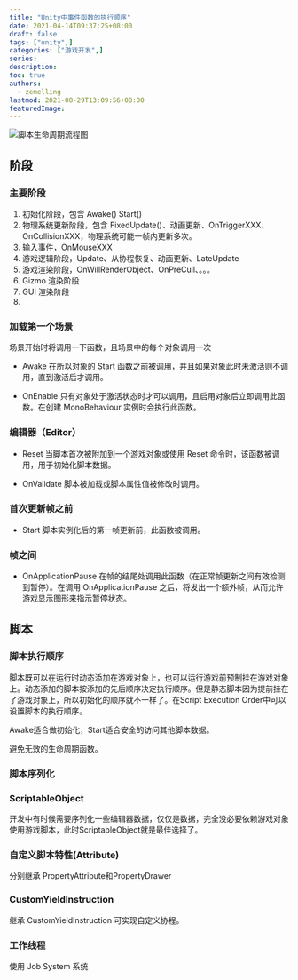 ```yaml
---
title: "Unity中事件函数的执行顺序"
date: 2021-04-14T09:37:25+08:00
draft: false
tags: ["unity",]
categories: ["游戏开发",]
series:
description:
toc: true
authors:
  - zemelling
lastmod: 2021-08-29T13:09:56+08:00
featuredImage:
---
```


![脚本生命周期流程图](https://docs.unity3d.com/cn/2020.3/uploads/Main/monobehaviour_flowchart.svg)

## 阶段

### 主要阶段

1. 初始化阶段，包含 Awake() Start()
2. 物理系统更新阶段，包含 FixedUpdate()、动画更新、OnTriggerXXX、OnCollisionXXX，物理系统可能一帧内更新多次。
3. 输入事件，OnMouseXXX
4. 游戏逻辑阶段，Update、从协程恢复、动画更新、LateUpdate
5. 游戏渲染阶段，OnWillRenderObject、OnPreCull、。。。
6. Gizmo 渲染阶段
7. GUI 渲染阶段
8. 

### 加载第一个场景

场景开始时将调用一下函数，且场景中的每个对象调用一次

* Awake 在所以对象的 Start 函数之前被调用，并且如果对象此时未激活则不调用，直到激活后才调用。

* OnEnable 只有对象处于激活状态时才可以调用，且启用对象后立即调用此函数。在创建 MonoBehaviour 实例时会执行此函数。

### 编辑器（Editor）

* Reset 当脚本首次被附加到一个游戏对象或使用 Reset 命令时，该函数被调用，用于初始化脚本数据。

* OnValidate 脚本被加载或脚本属性值被修改时调用。

###  首次更新帧之前

* Start 脚本实例化后的第一帧更新前，此函数被调用。

### 帧之间

* OnApplicationPause 在帧的结尾处调用此函数（在正常帧更新之间有效检测到暂停）。在调用 OnApplicationPause 之后，将发出一个额外帧，从而允许游戏显示图形来指示暂停状态。

## 脚本

### 脚本执行顺序

脚本既可以在运行时动态添加在游戏对象上，也可以运行游戏前预制挂在游戏对象上。动态添加的脚本按添加的先后顺序决定执行顺序。但是静态脚本因为提前挂在了游戏对象上，所以初始化的顺序就不一样了。在Script Execution Order中可以设置脚本的执行顺序。

Awake适合做初始化，Start适合安全的访问其他脚本数据。

避免无效的生命周期函数。

### 脚本序列化

### ScriptableObject

开发中有时候需要序列化一些编辑器数据，仅仅是数据，完全没必要依赖游戏对象使用游戏脚本，此时ScriptableObject就是最佳选择了。

### 自定义脚本特性(Attribute)
分别继承 PropertyAttribute和PropertyDrawer

### CustomYieldInstruction
继承 CustomYieldInstruction 可实现自定义协程。

### 工作线程

使用 Job System 系统
